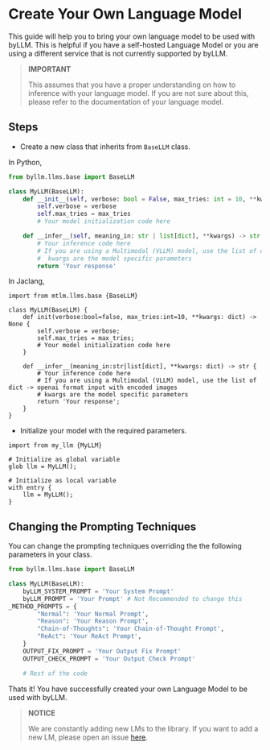 # Create Your Own Language Model

This guide will help you to bring your own language model to be used with byLLM. This is helpful if you have a self-hosted Language Model or you are using a different service that is not currently supported by byLLM.

> **IMPORTANT**
>
> This assumes that you have a proper understanding on how to inference with your language model. If you are not sure about this, please refer to the documentation of your language model.

## Steps

- Create a new class that inherits from `BaseLLM` class.

In Python,
```python linenums="1"
from byllm.llms.base import BaseLLM

class MyLLM(BaseLLM):
    def __init__(self, verbose: bool = False, max_tries: int = 10, **kwargs):
        self.verbose = verbose
        self.max_tries = max_tries
        # Your model initialization code here

    def __infer__(self, meaning_in: str | list[dict], **kwargs) -> str:
        # Your inference code here
        # If you are using a Multimodal (VLLM) model, use the list of dict -> openai format input with encoded images
        #  kwargs are the model specific parameters
        return 'Your response'
```

In Jaclang,
```jac linenums="1"
import from mtlm.llms.base {BaseLLM}

class MyLLM(BaseLLM) {
    def init(verbose:bool=false, max_tries:int=10, **kwargs: dict) -> None {
        self.verbose = verbose;
        self.max_tries = max_tries;
        # Your model initialization code here
    }

    def __infer__(meaning_in:str|list[dict], **kwargs: dict) -> str {
        # Your inference code here
        # If you are using a Multimodal (VLLM) model, use the list of dict -> openai format input with encoded images
        # kwargs are the model specific parameters
        return 'Your response';
    }
}
```

- Initialize your model with the required parameters.

```jac
import from my_llm {MyLLM}

# Initialize as global variable
glob llm = MyLLM();

# Initialize as local variable
with entry {
    llm = MyLLM();
}
```

## Changing the Prompting Techniques

You can change the prompting techniques overriding the the following parameters in your class.

```python
from byllm.llms.base import BaseLLM

class MyLLM(BaseLLM):
    byLLM_SYSTEM_PROMPT = 'Your System Prompt'
    byLLM_PROMPT = 'Your Prompt' # Not Recommended to change this
_METHOD_PROMPTS = {
        "Normal": 'Your Normal Prompt',
        "Reason": 'Your Reason Prompt',
        "Chain-of-Thoughts": 'Your Chain-of-Thought Prompt',
        "ReAct": 'Your ReAct Prompt',
    }
    OUTPUT_FIX_PROMPT = 'Your Output Fix Prompt'
    OUTPUT_CHECK_PROMPT = 'Your Output Check Prompt'

    # Rest of the code
```

Thats it! You have successfully created your own Language Model to be used with byLLM.

>  **NOTICE**
>
> We are constantly adding new LMs to the library. If you want to add a new LM, please open an issue [here](https://github.com/Jaseci-Labs/Jaseci/issues).